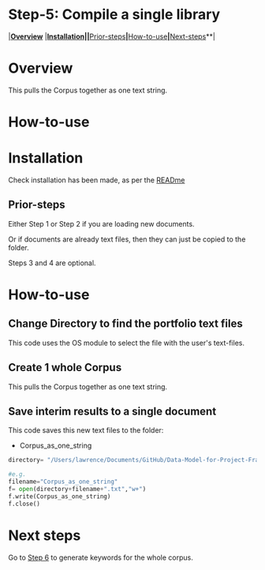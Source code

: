 # Step-5: Compile a single library



|**[Overview](#Overview)** |**[Installation](#Installation)||**[Prior-steps](#Prior-steps)**|**[How-to-use](#How-to-use)**|**[Next-steps](#Next-steps)**|

# Overview
This pulls the Corpus together as one text string. 

# How-to-use

# Installation

Check installation has been made, as per the [READme](https://github.com/lawrencerowland/Data-Model-for-Project-Frameworks/blob/master/Project-frameworks-by-using-NLP-with-Python-libraries/README.md)

## Prior-steps
Either Step 1 or Step 2 if you are loading new documents. 

Or if documents are already text files, then they can just be copied to the folder.

Steps 3 and 4 are optional.

# How-to-use

## Change Directory to find the portfolio text files

This code uses the OS module to select the file with the user's text-files.

## Create 1 whole Corpus
This pulls the Corpus together as one text string. 

## Save interim results to a single document
This code saves this new text files to the folder:
- Corpus_as_one_string


```python
directory= "/Users/lawrence/Documents/GitHub/Data-Model-for-Project-Frameworks/Project-frameworks-by-using-NLP-with-Python-libraries/Interim-results/"
```

```python
#e.g.
filename="Corpus_as_one_string"
f= open(directory+filename+".txt","w+") 
f.write(Corpus_as_one_string)
f.close()
```

# Next steps
Go to [Step 6](https://github.com/lawrencerowland/Data-Model-for-Project-Frameworks/blob/master/Project-frameworks-by-using-NLP-with-Python-libraries/Jupyter-notebooks/Step-6-Discover-keywords-whole-library.ipynb) to generate keywords for the whole corpus. 
